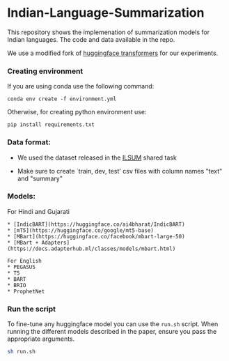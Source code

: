 # Indian-Language-Summarization
This repository shows the implemenation of summarization models for Indian languages. The code and data available in the repo.

We use a modified fork of [huggingface transformers](https://github.com/huggingface/transformers) for our experiments.

### Creating environment
If you are using conda use the following command: 

```
conda env create -f environment.yml
```
Otherwise, for creating python environment use:

```
pip install requirements.txt
```

### Data format:

* We used the dataset released in the [ILSUM](https://ilsum.github.io/ilsum/2022/dataset.html) shared task

* Make sure to create `train, dev, test' csv files with column names "text" and "summary"

### Models:
For Hindi and Gujarati
```
* [IndicBART](https://huggingface.co/ai4bharat/IndicBART)
* [mT5](https://huggingface.co/google/mt5-base)
* [MBart](https://huggingface.co/facebook/mbart-large-50)
* [MBart + Adapters](https://docs.adapterhub.ml/classes/models/mbart.html)
```
```
For English
* PEGASUS
* T5
* BART
* BRIO
* ProphetNet
```

### Run the script

To fine-tune any huggingface model you can use the `run.sh` script. When running the different models described in the paper, ensure you pass the appropriate arguments.

```sh
sh run.sh
```

